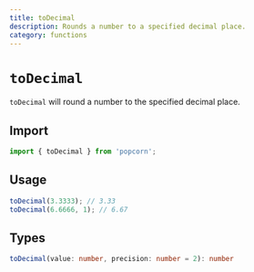 ```yaml
---
title: toDecimal
description: Rounds a number to a specified decimal place.
category: functions
---
```


# `toDecimal`

`toDecimal` will round a number to the specified decimal place.

<TOC />

## Import

```javascript
import { toDecimal } from 'popcorn';
```

## Usage

```javascript
toDecimal(3.3333); // 3.33
toDecimal(6.6666, 1); // 6.67
```

## Types

```typescript
toDecimal(value: number, precision: number = 2): number
```
